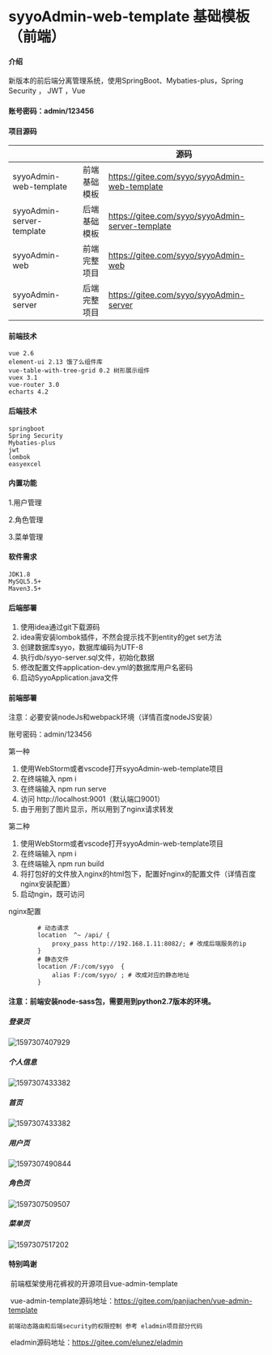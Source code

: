 # syyoAdmin-web-template 基础模板（前端）

#### 介绍
新版本的前后端分离管理系统，使用SpringBoot、Mybaties-plus，Spring Security ， JWT ，Vue 

#### 账号密码：admin/123456

#### 项目源码

|                           |              | 源码                                             |
| ------------------------- | ------------ | ------------------------------------------------ |
| syyoAdmin-web-template    | 前端基础模板 | https://gitee.com/syyo/syyoAdmin-web-template    |
| syyoAdmin-server-template | 后端基础模板 | https://gitee.com/syyo/syyoAdmin-server-template |
| syyoAdmin-web             | 前端完整项目 | https://gitee.com/syyo/syyoAdmin-web             |
| syyoAdmin-server          | 后端完整项目 | https://gitee.com/syyo/syyoAdmin-server          |



#### 前端技术

    vue 2.6
    element-ui 2.13 饿了么组件库
    vue-table-with-tree-grid 0.2 树形展示组件
    vuex 3.1
    vue-router 3.0
    echarts 4.2

#### 后端技术
    springboot
    Spring Security
    Mybaties-plus
    jwt
    lombok
    easyexcel

#### 内置功能
1.用户管理

2.角色管理

3.菜单管理


#### 软件需求
    JDK1.8
    MySQL5.5+
    Maven3.5+



#### 后端部署 
1.  使用idea通过git下载源码
2.  idea需安装lombok插件，不然会提示找不到entity的get set方法
3.  创建数据库syyo，数据库编码为UTF-8
4.  执行db/syyo-server.sql文件，初始化数据
5.  修改配置文件application-dev.yml的数据库用户名密码
6.  启动SyyoApplication.java文件

#### 前端部署
注意：必要安装nodeJs和webpack环境（详情百度nodeJS安装）

账号密码：admin/123456

第一种
1.  使用WebStorm或者vscode打开syyoAdmin-web-template项目
2.  在终端输入 npm i 
3.  在终端输入 npm run serve 
4.  访问 http://localhost:9001（默认端口9001）
5.  由于用到了图片显示，所以用到了nginx请求转发

第二种
1.  使用WebStorm或者vscode打开syyoAdmin-web-template项目
2.  在终端输入 npm i 
3.  在终端输入 npm run build 
4.  将打包好的文件放入nginx的html包下，配置好nginx的配置文件（详情百度nginx安装配置）
5.  启动ngin，既可访问



nginx配置

```
        # 动态请求
        location  ^~ /api/ {
            proxy_pass http://192.168.1.11:8082/; # 改成后端服务的ip
        }
        # 静态文件
        location /F:/com/syyo  {
            alias F:/com/syyo/ ; # 改成对应的静态地址
        }
```



#### 注意：前端安装node-sass包，需要用到python2.7版本的环境。




##### 登录页

![1597307407929](https://gitee.com/syyo/images/raw/master/images/登录_20200817094944.png)



##### 个人信息

![1597307433382](https://gitee.com/syyo/images/raw/master/images/个人信息_20200817095149.png)



##### 首页

![1597307433382](https://gitee.com/syyo/images/raw/master/images/首页_20200817095038.png)



##### 用户页

![1597307490844](https://gitee.com/syyo/images/raw/master/images/用户模块_20200817095055.png)



##### 角色页

![1597307509507](https://gitee.com/syyo/images/raw/master/images/角色模块_20200817095111.png)



##### 菜单页

![1597307517202](https://gitee.com/syyo/images/raw/master/images/菜单模块_20200817095128.png)



####  特别鸣谢

​	前端框架使用花裤衩的开源项目vue-admin-template

​	vue-admin-template源码地址：<https://gitee.com/panjiachen/vue-admin-template> 

   	前端动态路由和后端security的权限控制 参考 eladmin项目部分代码

​        eladmin源码地址：<https://gitee.com/elunez/eladmin> 



 



